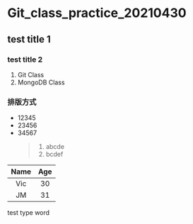 # Git_class_practice_20210430
## test title 1
### test title 2
1. Git Class
2. MongoDB Class

### 排版方式
- 12345
- 23456
- 34567
  > 1. abcde
  > 2. bcdef

|Name|Age|
|:----:|:---:|
|Vic|30|
|JM|31|


test type word
